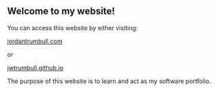 ## Welcome to my website!

You can access this website by either visiting:

[jordantrumbull.com](http://jordantrumbull.com)

or

[jwtrumbull.github.io](http://jwtrumbull.github.io)

The purpose of this website is to learn and act as my software portfolio.
